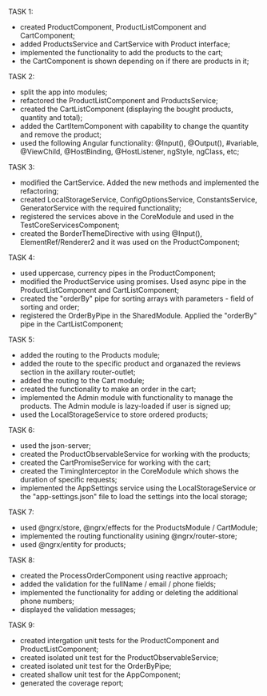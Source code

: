 TASK 1:
- created ProductComponent, ProductListComponent and CartComponent;
- added ProductsService and CartService with Product interface;
- implemented the functionality to add the products to the cart;
- the CartComponent is shown depending on if there are products in it;

TASK 2:
- split the app into modules;
- refactored the ProductListComponent and ProductsService;
- created the CartListComponent (displaying the bought products, quantity and total);
- added the СartItemComponent with capability to change the quantity and remove the product;
- used the following Angular functionality:  @Input(), @Output(), #variable, @ViewChild, @HostBinding, @HostListener, ngStyle, ngClass, etc;

TASK 3:
- modified the CartService. Added the new methods and implemented the refactoring;
- created LocalStorageService, ConfigOptionsService, ConstantsService, GeneratorService with the required functionality;
- registered the services above in the CoreModule and used in the TestCoreServicesComponent;
- created the BorderThemeDirective with using @Input(), ElementRef/Renderer2 and it was used on the ProductComponent;

TASK 4:
- used uppercase, currency pipes in the ProductComponent;
- modified the ProductService using promises. Used async pipe in the ProductListComponent and CartListComponent;
- created the "orderBy" pipe for sorting arrays with parameters - field of sorting and order;
- registered the OrderByPipe in the SharedModule. Applied the "orderBy" pipe in the CartListComponent;

TASK 5:
- added the routing to the Products module;
- added the route to the specific product and organazed the reviews section in the axillary router-outlet;
- added the routing to the Cart module;
- created the functionality to make an order in the cart;
- implemented the Admin module with functionality to manage the products. The Admin module is lazy-loaded if user is signed up;
- used the LocalStorageService to store ordered products;

TASK 6:
- used the json-server;
- created the ProductObservableService for working with the products;
- created the CartPromiseService for working with the cart;
- created the TimingInterceptor in the CoreModule which shows the duration of specific requests;
- implemented the AppSettings service using the LocalStorageService or the "app-settings.json" file to load the settings into the local storage;

TASK 7:
- used @ngrx/store, @ngrx/effects for the ProductsModule / CartModule;
- implemented the routing functionality usining @ngrx/router-store;
- used @ngrx/entity for products;

TASK 8:
- created the ProcessOrderComponent using reactive approach;
- added the validation for the fullName / email / phone fields;
- implemented the functionality for adding or deleting the additional phone numbers;
- displayed the validation messages;

TASK 9:
- created intergation unit tests for the ProductComponent and ProductListComponent;
- created isolated unit test for the ProductObservableService;
- created isolated unit test for the OrderByPipe;
- created shallow unit test for the AppComponent;
- generated the coverage report;
